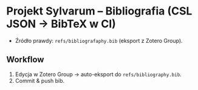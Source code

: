 # Projekt Sylvarum – Bibliografia (CSL JSON → BibTeX w CI)

- Źródło prawdy: `refs/bibliografaphy.bib` (eksport z Zotero Group).

## Workflow

1. Edycja w Zotero Group → auto-eksport do `refs/bibliography.bib`.
2. Commit & push bib.
